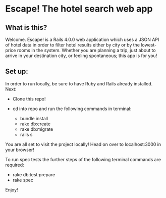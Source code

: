 Escape! The hotel search web app
=================================
What is this?
-------------
Welcome.
Escape! is a Rails 4.0.0 web application which uses a JSON API of hotel data in order to filter hotel results either by city or by the lowest-price rooms in the system. Whether you are planning a trip, just about to arrive in your destination city, or feeling spontaneous; this app is for you!

Set up:
--------

In order to run locally, be sure to have Ruby and Rails already installed.
Next:

* Clone this repo!
* cd into repo and run the following commands in terminal:

  * bundle install
  * rake db:create
  * rake db:migrate
  * rails s

You are all set to visit the project locally! Head on over to localhost:3000 in your browser!

To run spec tests the further steps of the following terminal commands are required:

  * rake db:test:prepare
  * rake spec

Enjoy!


